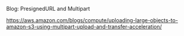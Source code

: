Blog: PresignedURL and Multipart

https://aws.amazon.com/blogs/compute/uploading-large-objects-to-amazon-s3-using-multipart-upload-and-transfer-acceleration/



